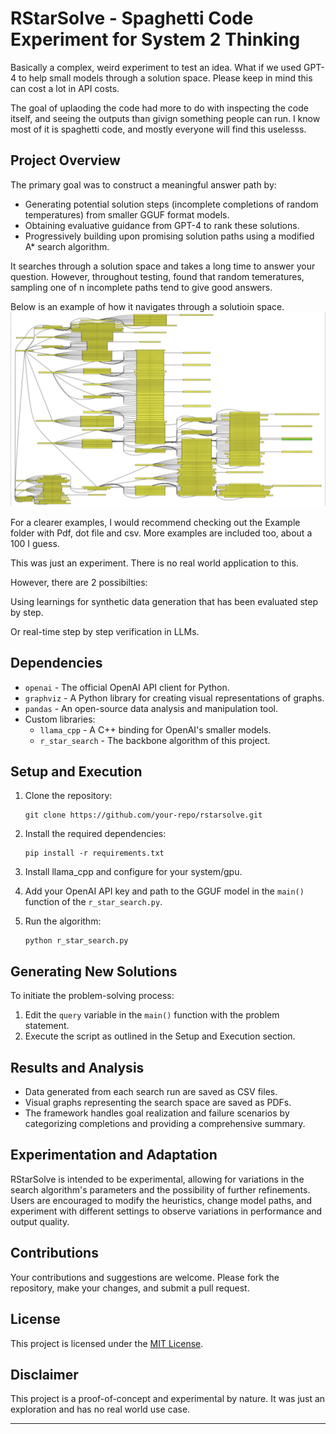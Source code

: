 # RStarSolve - Spaghetti Code Experiment for System 2 Thinking

Basically a complex, weird experiment to test an idea. What if we used GPT-4 to help small models through a solution space. Please keep in mind this can cost a lot in API costs.

The goal of uplaoding the code had more to do with inspecting the code itself, and seeing the outputs than givign something people can run. I know most of it is spaghetti code, and mostly everyone will find this uselesss.

 
## Project Overview

The primary goal was to construct a meaningful answer path by:

- Generating potential solution steps (incomplete completions of random temperatures) from smaller GGUF format models.
- Obtaining evaluative guidance from GPT-4 to rank these solutions.
- Progressively building upon promising solution paths using a modified A* search algorithm.


It searches through a solution space and takes a long time to answer your question. However, throughout testing, found that random temeratures, sampling one of n incomplete paths tend to give good answers.

Below is an example of how it navigates through a solutioin space.
![Sample Output](IMG_7845.jpg)

For a clearer examples, I would recommend checking out the Example folder with Pdf, dot file and csv. More examples are included too, about a 100 I guess. 

This was just an experiment. There is no real world application to this.

However, there are 2 possibilties:

Using learnings for synthetic data generation that has been evaluated step by step.

Or real-time step by step verification in LLMs.

## Dependencies

- `openai` - The official OpenAI API client for Python.
- `graphviz` - A Python library for creating visual representations of graphs.
- `pandas` - An open-source data analysis and manipulation tool.
- Custom libraries:
  - `llama_cpp` - A C++ binding for OpenAI's smaller models.
  - `r_star_search` - The backbone algorithm of this project.

## Setup and Execution

1. Clone the repository:

    ```shell
    git clone https://github.com/your-repo/rstarsolve.git
    ```

2. Install the required dependencies:

    ```shell
    pip install -r requirements.txt
    ```

3. Install llama_cpp and configure for your system/gpu.

4. Add your OpenAI API key and path to the GGUF model in the `main()` function of the `r_star_search.py`.

5. Run the algorithm:

    ```shell
    python r_star_search.py
    ```

## Generating New Solutions

To initiate the problem-solving process:

1. Edit the `query` variable in the `main()` function with the problem statement.
2. Execute the script as outlined in the Setup and Execution section.

## Results and Analysis

- Data generated from each search run are saved as CSV files.
- Visual graphs representing the search space are saved as PDFs.
- The framework handles goal realization and failure scenarios by categorizing completions and providing a comprehensive summary.

## Experimentation and Adaptation

RStarSolve is intended to be experimental, allowing for variations in the search algorithm's parameters and the possibility of further refinements. Users are encouraged to modify the heuristics, change model paths, and experiment with different settings to observe variations in performance and output quality.

## Contributions

Your contributions and suggestions are welcome. Please fork the repository, make your changes, and submit a pull request.

## License

This project is licensed under the [MIT License](LICENSE.md).

## Disclaimer

This project is a proof-of-concept and experimental by nature. It was just an exploration and has no real world use case.

---

